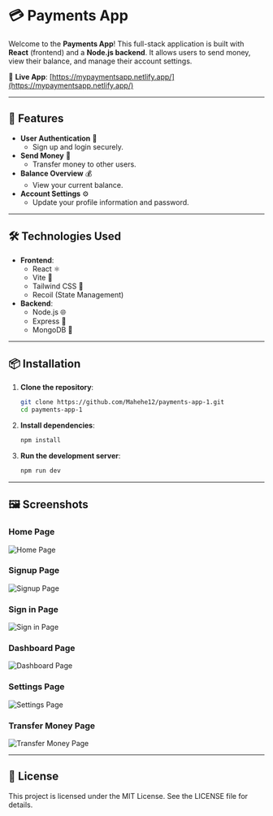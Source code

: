 # 💳 Payments App

Welcome to the **Payments App**! This full-stack application is built with **React** (frontend) and a **Node.js backend**. It allows users to send money, view their balance, and manage their account settings.

🚀 **Live App**: [https://mypaymentsapp.netlify.app/](https://mypaymentsapp.netlify.app/)

---

## 🚀 Features

- **User Authentication** 🔐
  - Sign up and login securely.
- **Send Money** 💸
  - Transfer money to other users.
- **Balance Overview** 💰
  - View your current balance.
- **Account Settings** ⚙️
  - Update your profile information and password.

---

## 🛠️ Technologies Used

- **Frontend**:
  - React ⚛️
  - Vite 🚀
  - Tailwind CSS 🎨
  - Recoil (State Management) 
- **Backend**:
  - Node.js 🌐
  - Express 🚂
  - MongoDB 🍃

---

## 📦 Installation

1. **Clone the repository**:
   ```bash
   git clone https://github.com/Mahehe12/payments-app-1.git
   cd payments-app-1
   ```
2. **Install dependencies**:
   ```bash
   npm install
   ```
3. **Run the development server**:
   ```bash
   npm run dev
   ```

---

## 🖼️ Screenshots

### Home Page  
![Home Page](https://github.com/user-attachments/assets/890bbd09-cfcb-43b1-868e-1f2cad94be51)

### Signup Page  
![Signup Page](https://github.com/user-attachments/assets/571211a7-fcf4-4ce5-96c1-a7399ca40976)

### Sign in Page  
![Sign in Page](https://github.com/user-attachments/assets/b1c336dd-9b42-42f6-9dbf-3cb0da6dcbed)

### Dashboard Page  
![Dashboard Page](https://github.com/user-attachments/assets/1bbd7749-1f89-4ed1-a491-778e2413431b)

### Settings Page  
![Settings Page](https://github.com/user-attachments/assets/7c098453-316a-487c-8254-3bdc225c191c)

### Transfer Money Page  
![Transfer Money Page](https://github.com/user-attachments/assets/0d1e010c-2f16-4cce-ad4f-601f9da3d1e6)

---

## 📄 License

This project is licensed under the MIT License. See the LICENSE file for details.
